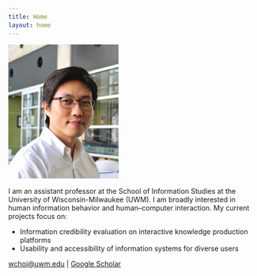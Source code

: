 ```yaml
---
title: Home
layout: home
---
```

![Wonchan Choi](/assets/images/wchoi_gp_60.png)

I am an assistant professor at the School of Information Studies at the University of Wisconsin-Milwaukee (UWM). I am broadly interested in human information behavior and human–computer interaction. My current projects focus on:
- Information credibility evaluation on interactive knowledge production platforms
- Usability and accessibility of information systems for diverse users 

wchoi@uwm.edu | [Google Scholar](https://scholar.google.com/citations?user=p5_1GbgAAAAJ&hl=en)
<script type='text/javascript' id='clustrmaps' src='//cdn.clustrmaps.com/map_v2.js?cl=2d78ad&w=a&t=tt&d=tGS0qUW4M_HGt0A9FHk84gTOTtyQf2f9Mf0hbkNmruA&co=ffffff&cmo=a1eaeb&cmn=ffbe53&ct=000000'></script>


